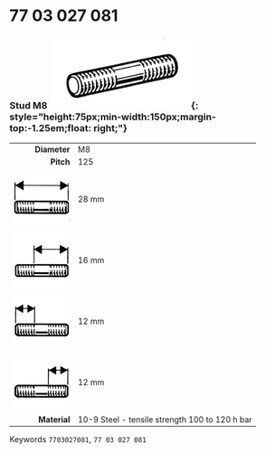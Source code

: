 # 77 03 027 081

### Stud M8 ![](../assets/images/parts/stud.png){: style="height:75px;min-width:150px;margin-top:-1.25em;float: right;"}

|   |   |
|---:|---|
**Diameter** | M8
**Pitch** | 125
![](../assets/images/stud_total.png) | 28 mm
![](../assets/images/stud_total_right.png) | 16 mm
![](../assets/images/stud_left.png) | 12 mm
![](../assets/images/stud_right.png) | 12 mm
**Material** | 10-9 Steel - tensile strength 100 to 120 h bar

Keywords `7703027081`, `77 03 027 081`
